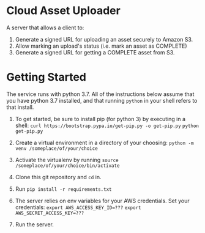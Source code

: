 # Cloud Asset Uploader

A server that allows a client to:
1) Generate a signed URL for uploading an asset securely to Amazon S3.
2) Allow marking an upload's status (i.e. mark an asset as COMPLETE)
3) Generate a signed URL for getting a COMPLETE asset from S3.

# Getting Started

The service runs with python 3.7. All of the instructions below assume that you have python 3.7 installed, and that running `python` in your shell refers to that install.

1) To get started, be sure to install pip (for python 3) by executing in a shell:
`curl https://bootstrap.pypa.io/get-pip.py -o get-pip.py`
`python get-pip.py`

2) Create a virtual environment in a directory of your choosing:
`python -m venv /someplace/of/your/choice`

3) Activate the virtualenv by running
`source /someplace/of/your/choice/bin/activate`

4) Clone this git repository and `cd` in.

5) Run `pip install -r requirements.txt`

6) The server relies on env variables for your AWS credentials. Set your credentials:
`export AWS_ACCESS_KEY_ID=???`
`export AWS_SECRET_ACCESS_KEY=???`

7) Run the server.

